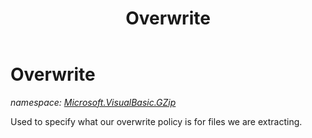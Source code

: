 ﻿---
title: Overwrite
---

# Overwrite
_namespace: [Microsoft.VisualBasic.GZip](N-Microsoft.VisualBasic.GZip.html)_

Used to specify what our overwrite policy
 is for files we are extracting.




